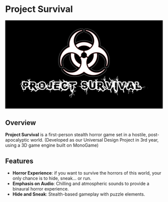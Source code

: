 # Project Survival

![Project Survival Logo](Images/project_survival_logo.png)

## Overview
**Project Survival** is a first-person stealth horror game
set in a hostile, post-apocalyptic world.
(Developed as our Universal Design Project in 3rd year,
using a 3D game engine built on MonoGame)

## Features
- **Horror Experience**: if you want to survive the horrors
 of this world, your only chance is to hide, sneak... or run.
- **Emphasis on Audio**: Chilling and atmospheric sounds to provide a binaural horror experience.
- **Hide and Sneak**: Stealth-based gameplay with puzzle elements.